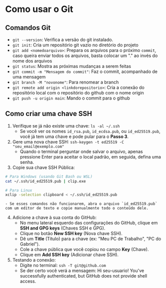 # Como usar o Git

## Comandos Git

- `git --version`: Verifica a versão do git instalado.
- `git init`: Cria um repositório git vazio no diretório do projeto
- `git add <nomedoarquivo>`: Prepara os arquivos para o próximo `commit`, caso queira enviar todos os arquivos, basta colocar um "." ao invés do nome dos arquivos
- `git status`: Mostra as próximas mudanças a serem feitas
- `git commit -m "Mensagem do commit"`: Faz o commit, acompanhado de uma mensagem
- `git branch -M "novonome"`: Para renomear a branch
- `git remote add origin <linkdorepositorio>`: Cria a conexão do repositório local com o repositório do github com o nome origin
- `git push -u origin main`: Mando o commit para o github

## Como criar uma chave SSH

1. Verifique se já não existe uma chave: `ls -al ~/.ssh`
   - Se você ver os nomes `id_rsa.pub`, `id_ecdsa.pub`, ou `id_ed25519.pub`, você já tem uma chave e pode pular para o **Passo 3**.
2. Gere uma nova chave SSH: `ssh-keygen -t ed25519 -C "seu_email@exemplo.com"`
   - Quando o terminal perguntar onde salvar o arquivo, apenas pressione Enter para aceitar o local padrão, em seguida, defina uma senha.
3. Copie sua chave SSH Pública:

```bash
# Para Windows (usando Git Bash ou WSL)
cat ~/.ssh/id_ed25519.pub | clip.exe

# Para Linux
xclip -selection clipboard < ~/.ssh/id_ed25519.pub
```

    - Se esses comandos não funcionarem, abra o arquivo `id_ed25519.pub` com um editor de texto e copie manualmente todo o conteúdo dele.

4.  Adicione a chave à sua conta do GitHub:
    - No menu lateral esquerdo das configurações do GitHub, clique em **SSH and GPG keys** (Chaves SSH e GPG).
    - Clique no botão **New SSH key** (Nova chave SSH).
    - Dê um **Title** (Título) para a chave (ex: "Meu PC de Trabalho", "PC do Gabriel").
    - Cole a chave pública que você copiou no campo **Key** (Chave).
    - Clique em **Add SSH key** (Adicionar chave SSH).
5.  Testando a conexão:
    - Digite no terminal: `ssh -T git@github.com`
    - Se der certo você verá a mensagem: Hi seu-usuario! You've successfully authenticated, but GitHub does not provide shell access.

